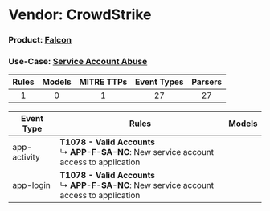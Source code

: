 Vendor: CrowdStrike
===================
### Product: [Falcon](../ds_crowdstrike_falcon.md)
### Use-Case: [Service Account Abuse](../../../../UseCases/uc_service_account_abuse.md)

| Rules | Models | MITRE TTPs | Event Types | Parsers |
|:-----:|:------:|:----------:|:-----------:|:-------:|
|   1   |   0    |     1      |     27      |   27    |

| Event Type   | Rules                                                                                             | Models |
| ------------ | ------------------------------------------------------------------------------------------------- | ------ |
| app-activity | <b>T1078 - Valid Accounts</b><br> ↳ <b>APP-F-SA-NC</b>: New service account access to application |        |
| app-login    | <b>T1078 - Valid Accounts</b><br> ↳ <b>APP-F-SA-NC</b>: New service account access to application |        |